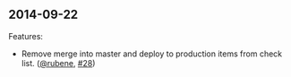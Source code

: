 ## 2014-09-22

Features:

  - Remove merge into master and deploy to production items from check list. ([@rubene][], [#28][])
<!--- The following link definition list is generated by PimpMyChangelog --->
[#28]: https://github.com/amaabca/lita-github_pr_list/issues/28
[@rubene]: https://github.com/rubene